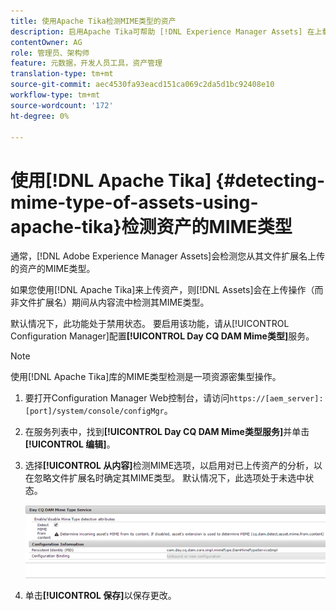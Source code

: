 ```yaml
---
title: 使用Apache Tika检测MIME类型的资产
description: 启用Apache Tika可帮助 [!DNL Experience Manager Assets] 在上载操作（而非文件扩展名）期间检测内容流中的MIME类型资产。
contentOwner: AG
role: 管理员、架构师
feature: 元数据，开发人员工具，资产管理
translation-type: tm+mt
source-git-commit: aec4530fa93eacd151ca069c2da5d1bc92408e10
workflow-type: tm+mt
source-wordcount: '172'
ht-degree: 0%

---
```



# 使用[!DNL Apache Tika] {#detecting-mime-type-of-assets-using-apache-tika}检测资产的MIME类型

通常，[!DNL Adobe Experience Manager Assets]会检测您从其文件扩展名上传的资产的MIME类型。

如果您使用[!DNL Apache Tika]来上传资产，则[!DNL Assets]会在上传操作（而非文件扩展名）期间从内容流中检测其MIME类型。

默认情况下，此功能处于禁用状态。 要启用该功能，请从[!UICONTROL Configuration Manager]配置&#x200B;**[!UICONTROL Day CQ DAM Mime类型]**&#x200B;服务。

>[!NOTE]
>
>使用[!DNL Apache Tika]库的MIME类型检测是一项资源密集型操作。

1. 要打开Configuration Manager Web控制台，请访问`https://[aem_server]:[port]/system/console/configMgr`。

1. 在服务列表中，找到&#x200B;**[!UICONTROL Day CQ DAM Mime类型服务]**&#x200B;并单击&#x200B;**[!UICONTROL 编辑]**。

1. 选择&#x200B;**[!UICONTROL 从内容]**&#x200B;检测MIME选项，以启用对已上传资产的分析，以在忽略文件扩展名时确定其MIME类型。 默认情况下，此选项处于未选中状态。

   ![chlimage_1-333](assets/chlimage_1-333.png)

1. 单击&#x200B;**[!UICONTROL 保存]**&#x200B;以保存更改。
